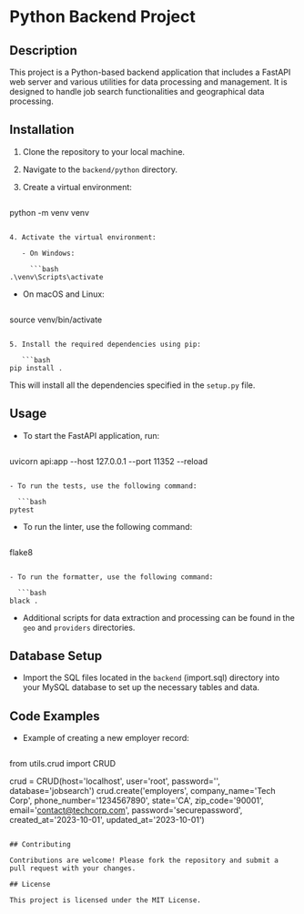 # Python Backend Project

## Description

This project is a Python-based backend application that includes a FastAPI web server and various utilities for data processing and management. It is designed to handle job search functionalities and geographical data processing.

## Installation

1. Clone the repository to your local machine.
2. Navigate to the `backend/python` directory.
3. Create a virtual environment:

   ```bash
python -m venv venv
```

4. Activate the virtual environment:

   - On Windows:

     ```bash
.\venv\Scripts\activate
```

   - On macOS and Linux:

     ```bash
source venv/bin/activate
```

5. Install the required dependencies using pip:

   ```bash
pip install .
```

   This will install all the dependencies specified in the `setup.py` file.

## Usage

- To start the FastAPI application, run:

  ```bash
uvicorn api:app --host 127.0.0.1 --port 11352 --reload
```

- To run the tests, use the following command:

  ```bash
pytest
```

- To run the linter, use the following command:

  ```bash
flake8
```

- To run the formatter, use the following command:

  ```bash
black .
```

- Additional scripts for data extraction and processing can be found in the `geo` and `providers` directories.

## Database Setup

- Import the SQL files located in the `backend` (import.sql) directory into your MySQL database to set up the necessary tables and data.

## Code Examples

- Example of creating a new employer record:

  ```python
from utils.crud import CRUD

crud = CRUD(host='localhost', user='root', password='', database='jobsearch')
crud.create('employers', company_name='Tech Corp', phone_number='1234567890', state='CA', zip_code='90001', email='contact@techcorp.com', password='securepassword', created_at='2023-10-01', updated_at='2023-10-01')
```

## Contributing

Contributions are welcome! Please fork the repository and submit a pull request with your changes.

## License

This project is licensed under the MIT License.
